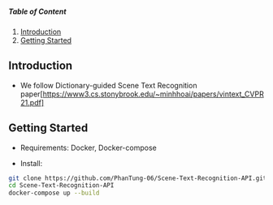 ##### Table of Content

1. [Introduction](#intro)
2. [Getting Started](#api)

## Introduction 
<a name='intro'></a>

- We follow Dictionary-guided Scene Text Recognition paper[https://www3.cs.stonybrook.edu/~minhhoai/papers/vintext_CVPR21.pdf]

## Getting Started
<a name='api'></a>

- Requirements: Docker, Docker-compose

- Install:
```sh
git clone https://github.com/PhanTung-06/Scene-Text-Recognition-API.git
cd Scene-Text-Recognition-API
docker-compose up --build
```

